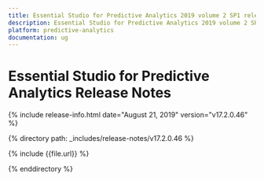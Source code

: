 ```yaml
---
title: Essential Studio for Predictive Analytics 2019 volume 2 SP1 release Release Notes  
description: Essential Studio for Predictive Analytics 2019 volume 2 SP1 release Release Notes  
platform: predictive-analytics
documentation: ug
---
```


# Essential Studio for Predictive Analytics  Release Notes  

{% include release-info.html date="August 21, 2019"  version="v17.2.0.46" %} 


{% directory path: _includes/release-notes/v17.2.0.46 %}

{% include {{file.url}} %}

{% enddirectory %}
